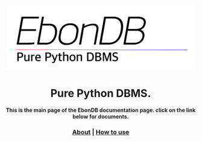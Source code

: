 <center><img src="images/logo.png" width="700"></center>

<center>

<h1>Pure Python DBMS.</h1>
<h4>
This is the main page of the EbonDB documentation page. click on the link below for documents.
</h4>

<h3>
<a href="ABOUT.md">About</a>
|
<a href="HOWTO.md">How to use</a>
</h3>